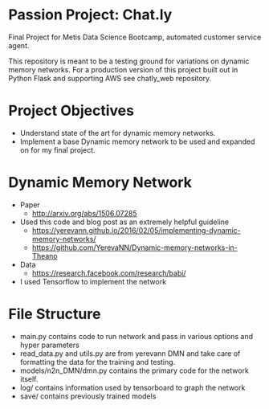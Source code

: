 # Passion Project: Chat.ly
Final Project for Metis Data Science Bootcamp, automated customer service agent.

This repository is meant to be a testing ground for variations on dynamic memory networks.  For a production version of this project built out in Python Flask and supporting AWS see chatly_web repository.

# Project Objectives
* Understand state of the art for dynamic memory networks.
* Implement a base Dynamic memory network to be used and expanded on for my final project.

# Dynamic Memory Network
* Paper
    * http://arxiv.org/abs/1506.07285
* Used this code and blog post as an extremely helpful guideline
    * https://yerevann.github.io/2016/02/05/implementing-dynamic-memory-networks/
    * https://github.com/YerevaNN/Dynamic-memory-networks-in-Theano
* Data
    * https://research.facebook.com/research/babi/
* I used Tensorflow to implement the network

# File Structure
* main.py contains code to run network and pass in various options and hyper parameters
* read_data.py and utils.py are from yerevann DMN and take care of formatting the data for the training and testing.
* models/n2n_DMN/dmn.py contains the primary code for the network itself.
* log/ contains information used by tensorboard to graph the network
* save/ contains previously trained models
